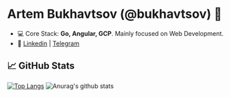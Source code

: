 <h1>Artem Bukhavtsov (@bukhavtsov) 👋</h1>

- 💻 Core Stack: **Go, Angular, GCP**. Mainly focused on Web Development.
- 🚀 <a href="https://linkedin.com/in/bukhautsou"  target="blank">Linkedin</a> | <a href="https://t.me/bukhautsou"  target="blank">Telegram</a>

<h2>📈 GitHub Stats</h2>

[![Top Langs](https://github-readme-stats.vercel.app/api/top-langs/?username=bukhavtsov)](https://github.com/anuraghazra/github-readme-stats)
![Anurag's github stats](https://github-readme-stats.vercel.app/api?username=bukhavtsov&show_icons=true)

